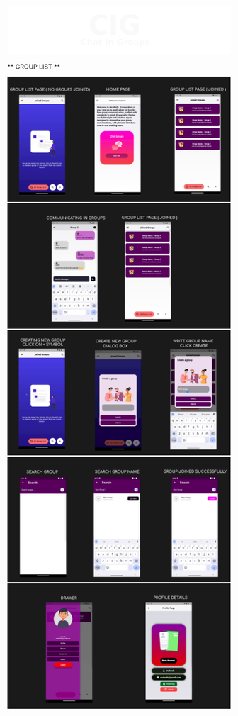 
 <p align="center">
  <img src="9.png">
</p>

** GROUP LIST **

![Alt text](1.png "Title")
![Alt text](2.png "Title")
![Alt text](3.png "Title")
![Alt text](4.png "Title")
![Alt text](5.png "Title")










